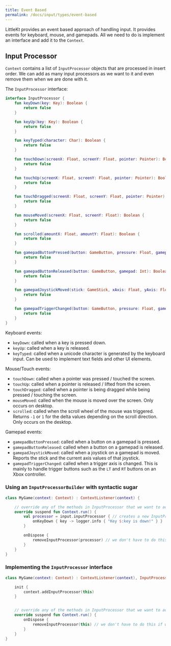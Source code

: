 ```yaml
---
title: Event Based
permalink: /docs/input/types/event-based
---
```


LittleKt provides an event based approach of handling input. It provides events for keyboard, mouse, and gamepads. All we need to do is implement an interface and add it to the `Context`.

## Input Processor

`Context` contains a list of `InputProcessor` objects that are processed in insert order. We can add as many input processors as we want to it and even remove them when we are done with it.

The `InputProcessor` interface:

```kotlin
interface InputProcessor {
    fun keyDown(key: Key): Boolean {
        return false
    }

    fun keyUp(key: Key): Boolean {
        return false
    }

    fun keyTyped(character: Char): Boolean {
        return false
    }

    fun touchDown(screenX: Float, screenY: Float, pointer: Pointer): Boolean {
        return false
    }

    fun touchUp(screenX: Float, screenY: Float, pointer: Pointer): Boolean {
        return false
    }

    fun touchDragged(screenX: Float, screenY: Float, pointer: Pointer): Boolean {
        return false
    }

    fun mouseMoved(screenX: Float, screenY: Float): Boolean {
        return false
    }

    fun scrolled(amountX: Float, amountY: Float): Boolean {
        return false
    }

    fun gamepadButtonPressed(button: GameButton, pressure: Float, gamepad: Int): Boolean {
        return false
    }

    fun gamepadButtonReleased(button: GameButton, gamepad: Int): Boolean {
        return false
    }

    fun gamepadJoystickMoved(stick: GameStick, xAxis: Float, yAxis: Float, gamepad: Int): Boolean {
        return false
    }

    fun gamepadTriggerChanged(button: GameButton, pressure: Float, gamepad: Int): Boolean {
        return false
    }
}
```

Keyboard events:

-   `keyDown`: called when a key is pressed down.
-   `keyUp`: called when a key is released.
-   `keyTyped`: called when a unicode character is generated by the keyboard input. Can be used to implement text fields and other UI elements.

Mouse/Touch events:

-   `touchDown`: called when a pointer was pressed / touched the screen.
-   `touchUp`: called when a pointer is released / lifted from the screen.
-   `touchDragged`: called when a pointer is being dragged while being pressed / touching the screen.
-   `mouseMoved`: called when the mouse is moved over the screen. Only occurs on desktop.
-   `scrolled`: called when the scroll wheel of the mouse was triggered. Returns `-1` or `1` for the delta values depending on the scroll direction. Only occurs on the desktop.

Gamepad events:

-   `gamepadButtonPressed`: called when a button on a gamepad is pressed.
-   `gamepadButtonReleased`: called when a button on a gamepad is released.
-   `gamepadJoystickMoved`: called when a joystick on a gamepad is moved. Reports the stick and the current axis values of that joystick.
-   `gamepadTriggerChanged`: called when a trigger axis is changed. This is mainly to handle trigger buttons such as the `LT` and `RT` buttons on an Xbox controller.

### Using an `InputProcessorBuilder` with syntactic sugar

```kotlin
class MyGame(context: Context) : ContextListener(context) {

    // override any of the methods in InputProcessor that we want to actually make use of.
    override suspend fun Context.run() {
        val processor = input.inputProcessor { // creates a new InputProcessor and adds it the the current conext
            onKeyDown { key -> logger.info { "Key $:key is down!" } }
        }

        onDispose {
            removeInputProcessor(processor) // we don't have to do this if we are closing the application
        }
    }
}
```

### Implementing the `InputProcessor` interface

```kotlin
class MyGame(context: Context) : ContextListener(context), InputProcessor {

    init {
        context.addInputProcessor(this)
    }


    // override any of the methods in InputProcessor that we want to actually make use of.
    override suspend fun Context.run() {
        onDispose {
            removeInputProcessor(this) // we don't have to do this if we are closing the application
        }
    }
}
```
